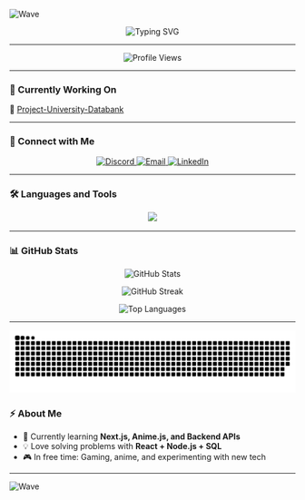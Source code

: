 ![Wave](https://capsule-render.vercel.app/api?type=waving&height=200&text=Hey!%20I'm%20Md.%20Rashedul%20Islam%20Sabbir&fontAlign=50&fontColor=ffffff&color=0e75b6&animation=twinkling&fontSize=50)

<p align="center">
  <img src="https://readme-typing-svg.demolab.com?font=Fira+Code&size=25&duration=3000&pause=1000&color=0E75B6&center=true&vCenter=true&width=600&lines=Frontend+Developer;Backend+Developer;Full+Stack+Learner;Open+Source+Enthusiast;Passionate+Coder+from+Bangladesh" alt="Typing SVG" />
</p>

---

<p align="center">
  <img src="https://komarev.com/ghpvc/?username=aidensabbir&label=Profile%20views&color=0e75b6&style=flat-square" 
       alt="Profile Views" width="180" />
</p>


---

### 🌱 Currently Working On
🔭 [Project-University-Databank](https://github.com/ZARS0W0/Project-University-Databank)

---

### 🤝 Connect with Me
<p align="center">
  <a href="https://discord.gg/aidenhs100" target="_blank">
    <img src="https://img.shields.io/badge/Discord-%235865F2.svg?style=for-the-badge&logo=discord&logoColor=white" alt="Discord"/>
  </a>
  <a href="mailto:yourmail@gmail.com" target="_blank">
    <img src="https://img.shields.io/badge/Gmail-D14836?style=for-the-badge&logo=gmail&logoColor=white" alt="Email"/>
  </a>
  <a href="https://linkedin.com/in/yourlinkedin" target="_blank">
    <img src="https://img.shields.io/badge/LinkedIn-0A66C2.svg?style=for-the-badge&logo=linkedin&logoColor=white" alt="LinkedIn"/>
  </a>
</p>

---

### 🛠️ Languages and Tools
<p align="center">
  <img src="https://skillicons.dev/icons?i=html,css,js,react,nodejs,python,mysql,postgresql,qt,arduino" />
</p>

---

### 📊 GitHub Stats
<p align="center">
  <img src="https://github-readme-stats.vercel.app/api?username=aidensabbir&show_icons=true&theme=tokyonight&hide_border=true" alt="GitHub Stats" />
</p>

<p align="center">
  <img src="https://github-readme-streak-stats.herokuapp.com/?user=aidensabbir&theme=tokyonight&hide_border=true" alt="GitHub Streak" />
</p>

<p align="center">
  <img src="https://github-readme-stats.vercel.app/api/top-langs/?username=aidensabbir&layout=compact&theme=tokyonight&hide_border=true" alt="Top Languages" />
</p>

---

![snake gif](https://github.com/AidenSabbir/AidenSabbir/blob/output/github-snake-dark.svg)


### ⚡ About Me
- 🌱 Currently learning **Next.js, Anime.js, and Backend APIs**  
- 💡 Love solving problems with **React + Node.js + SQL**  
- 🎮 In free time: Gaming, anime, and experimenting with new tech  

---

![Wave](https://capsule-render.vercel.app/api?type=waving&height=150&section=footer&color=0e75b6)
